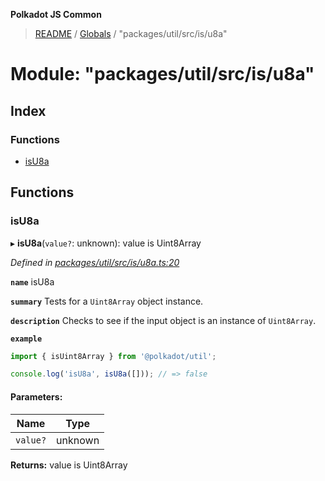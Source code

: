 **Polkadot JS Common**

> [README](../README.md) / [Globals](../globals.md) / "packages/util/src/is/u8a"

# Module: "packages/util/src/is/u8a"

## Index

### Functions

* [isU8a](_packages_util_src_is_u8a_.md#isu8a)

## Functions

### isU8a

▸ **isU8a**(`value?`: unknown): value is Uint8Array

*Defined in [packages/util/src/is/u8a.ts:20](https://github.com/polkadot-js/common/blob/aff78c2e/packages/util/src/is/u8a.ts#L20)*

**`name`** isU8a

**`summary`** Tests for a `Uint8Array` object instance.

**`description`** 
Checks to see if the input object is an instance of `Uint8Array`.

**`example`** 
<BR>

```javascript
import { isUint8Array } from '@polkadot/util';

console.log('isU8a', isU8a([])); // => false
```

#### Parameters:

Name | Type |
------ | ------ |
`value?` | unknown |

**Returns:** value is Uint8Array
